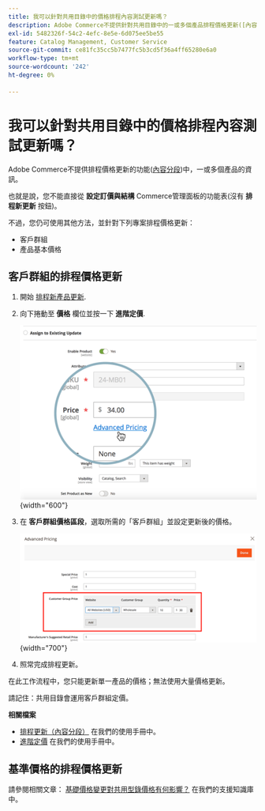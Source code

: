 ```yaml
---
title: 我可以針對共用目錄中的價格排程內容測試更新嗎？
description: Adobe Commerce不提供針對共用目錄中的一或多個產品排程價格更新([內容分段](https://experienceleague.adobe.com/docs/commerce-admin/content-design/staging/content-staging.html))的功能。
exl-id: 5482326f-54c2-4efc-8e5e-6d075ee5be55
feature: Catalog Management, Customer Service
source-git-commit: ce81fc35cc5b7477fc5b3cd5f36a4ff65280e6a0
workflow-type: tm+mt
source-wordcount: '242'
ht-degree: 0%

---
```


# 我可以針對共用目錄中的價格排程內容測試更新嗎？

Adobe Commerce不提供排程價格更新的功能([內容分段](https://experienceleague.adobe.com/docs/commerce-admin/content-design/staging/content-staging.html))中，一或多個產品的資訊。

也就是說，您不能直接從 **設定訂價與結構** Commerce管理面板的功能表(沒有 **排程新更新** 按鈕)。

不過，您仍可使用其他方法，並針對下列專案排程價格更新：

* 客戶群組
* 產品基本價格

## 客戶群組的排程價格更新

1. 開始 [排程新產品更新](https://experienceleague.adobe.com/docs/commerce-admin/content-design/staging/content-staging-scheduled-update.html).
1. 向下捲動至 **價格** 欄位並按一下 **進階定價**.

   ![advanced_pricing.png](assets/advanced_pricing.png){width="600"}

1. 在 **客戶群組價格區段**，選取所需的「客戶群組」並設定更新後的價格。

   ![customer_group_price.png](assets/customer_group_price.png){width="700"}

1. 照常完成排程更新。

在此工作流程中，您只能更新單一產品的價格；無法使用大量價格更新。

請記住：共用目錄會運用客戶群組定價。

**相關檔案**

* [排程更新（內容分段）](https://experienceleague.adobe.com/docs/commerce-admin/content-design/staging/content-staging-scheduled-update.html) 在我們的使用手冊中。
* [進階定價](https://experienceleague.adobe.com/docs/commerce-admin/catalog/products/pricing/pricing-advanced.html) 在我們的使用手冊中。

## 基準價格的排程價格更新

請參閱相關文章： [基礎價格變更對共用型錄價格有何影響？](/help/faq/general/base-price-change-affect-on-shared-catalog-price.md) 在我們的支援知識庫中。
